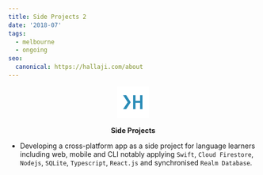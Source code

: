 ```yaml
---
title: Side Projects 2
date: '2018-07'
tags:
  - melbourne
  - ongoing
seo:
  canonical: https://hallaji.com/about
---
```

<p align='center'>
  <img src='/assets/fav/white.svg' height='64' />
</p>
<p align='center'>
  <b>Side Projects</b>
</p>

* Developing a cross-platform app as a side project for language learners including web, mobile and CLI notably applying
`Swift`, `Cloud Firestore`, `Nodejs`, `SQLite`, `Typescript`, `React.js` and synchronised `Realm Database`.
